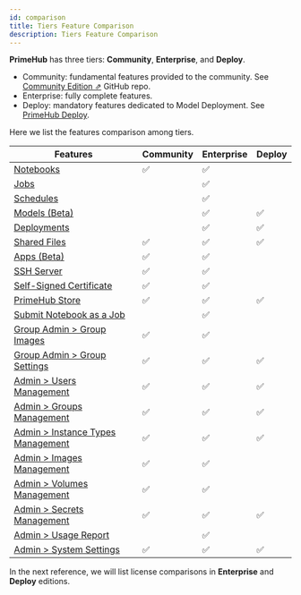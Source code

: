 ```yaml
---
id: comparison
title: Tiers Feature Comparison
description: Tiers Feature Comparison
---
```


**PrimeHub** has three tiers: **Community**, **Enterprise**, and **Deploy**.

+ <span class="ce-only">Community</span>: fundamental features provided to the community. See [Community Edition &neArr;](https://github.com/InfuseAI/primehub) GitHub repo.
+ <span class="ee-only">Enterprise</span>: fully complete features.
+ <span class="deploy-only">Deploy</span>: mandatory features dedicated to Model Deployment. See [PrimeHub Deploy](deploy-index).

Here we list the features comparison among tiers.

|Features|<span class="ce-only">Community</span>|<span class="ee-only">Enterprise</span>|<span class="deploy-only">Deploy</span>|
|-|-|-|-|
|[Notebooks](quickstart/launch-project)|✅️ |✅️ ||
|[Jobs](job-submission-feature)||✅️ ||
|[Schedules](job-scheduling-feature)||✅️ ||
|[Models (Beta)](model-management)||✅️ |✅️ |
|[Deployments](model-deployment-feature)||✅️ |✅️ |
|[Shared Files](shared-files)|✅️ |✅️ |✅️ |
|[Apps (Beta)](primehub-app)|✅️ |✅️ ||
|[SSH Server](guide_manual/ssh-config)|✅️ |✅️ ||
|[Self-Signed Certificate](getting_started/configure-self-signed-ca)|✅️ |✅️ ||
|[PrimeHub Store](design/primehub-store)|✅️ |✅️ |✅️ |
|[Submit Notebook as a Job](ph-notebook-extension)||✅️ ||
|[Group Admin > Group Images](group-image)|✅️ |✅️ ||
|[Group Admin > Group Settings](group-setting)|✅️ |✅️ |✅️ |
|[Admin > Users Management](guide_manual/admin-user)|✅️ |✅️ |✅️ |
|[Admin > Groups Management](guide_manual/admin-group)|✅️ |✅️ |✅️ |
|[Admin > Instance Types Management](guide_manual/admin-instancetype)|✅️ |✅️ |✅️ |
|[Admin > Images Management](guide_manual/admin-image)|✅️ |✅️ ||
|[Admin > Volumes Management](guide_manual/admin-volume)|✅️ |✅️ ||
|[Admin > Secrets Management](guide_manual/admin-secret)|✅️ |✅️ |✅️ |
|[Admin > Usage Report](guide_manual/admin-report)||✅️ ||
|[Admin > System Settings](guide_manual/admin-system)|✅️ |✅️ |✅️ |

In the next reference, we will list license comparisons in **Enterprise** and **Deploy** editions.
